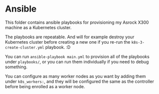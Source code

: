 # Ansible

This folder contains ansible playbooks for provisioning my Asrock X300 machine as a Kubernetes cluster.

The playbooks are repeatable. And will for example destroy your Kubernetes cluster before creating a new one if you re-run the `k8s-3-create-cluster.yml` playbook. :D

You can run `ansible-playbook main.yml` to provision all of the playbooks under `playbooks/`, or you can run them individually if you need to debug something.

You can configure as many worker nodes as you want by adding them under `k8s_workers:`, and they will be configured the same as the controller before being enrolled as a worker node.
